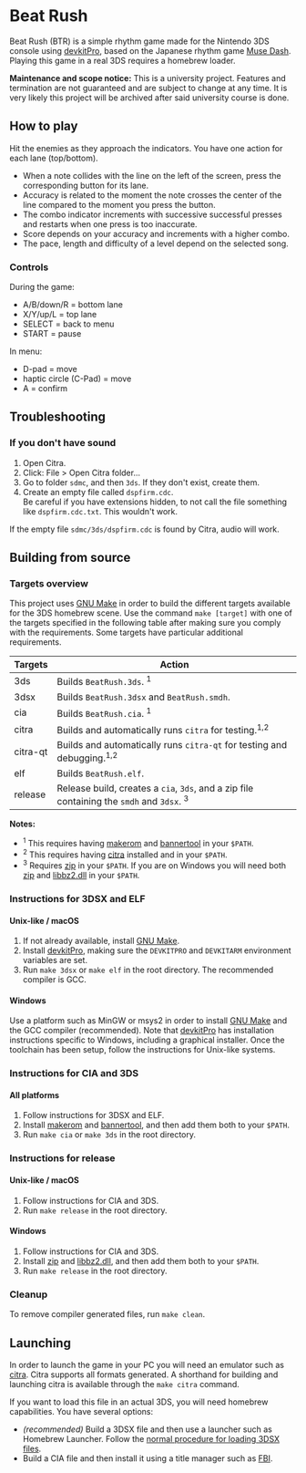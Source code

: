 # Beat Rush
Beat Rush (BTR) is a simple rhythm game made for the Nintendo 3DS console using [devkitPro], based on the Japanese rhythm game [Muse Dash](https://ja.wikipedia.org/wiki/Muse_Dash).
Playing this game in a real 3DS requires a homebrew loader.

**Maintenance and scope notice:**
This is a university project. Features and termination are not guaranteed and are subject to change at any time. 
It is very likely this project will be archived after said university course is done.

## How to play
Hit the enemies as they approach the indicators. You have one action for each lane (top/bottom).

- When a note collides with the line on the left of the screen, press the corresponding button for its lane.
- Accuracy is related to the moment the note crosses the center of the line compared to the moment you press the button.
- The combo indicator increments with successive successful presses and restarts when one press is too inaccurate.
- Score depends on your accuracy and increments with a higher combo.
- The pace, length and difficulty of a level depend on the selected song.

### Controls
During the game:
- A/B/down/R = bottom lane
- X/Y/up/L = top lane
- SELECT = back to menu
- START = pause
    
In menu:
- D-pad = move
- haptic circle (C-Pad) = move
- A = confirm

## Troubleshooting

### If you don't have sound
1. Open Citra.
2. Click: File > Open Citra folder...
3. Go to folder `sdmc`, and then `3ds`. If they don't exist, create them.
4. Create an empty file called `dspfirm.cdc`.    
	Be careful if you have extensions hidden, to not call the file something like `dspfirm.cdc.txt`. This wouldn't work.
    
If the empty file `sdmc/3ds/dspfirm.cdc` is found by Citra, audio will work.

## Building from source
### Targets overview
This project uses [GNU Make] in order to build the different targets available for the 3DS homebrew scene. Use the command `make [target]` with one of the targets specified in the following table after making sure you comply with the requirements. Some targets have particular additional requirements.

| Targets     | Action                                                                                    |
| ------------| ----------------------------------------------------------------------------------------- |
| 3ds         | Builds `BeatRush.3ds`. <sup>1</sup>
| 3dsx        | Builds `BeatRush.3dsx` and `BeatRush.smdh`.
| cia         | Builds `BeatRush.cia`. <sup>1</sup>
| citra       | Builds and automatically runs `citra` for testing.<sup>1,2</sup>
| citra-qt    | Builds and automatically runs `citra-qt` for testing and debugging.<sup>1,2</sup>
| elf         | Builds `BeatRush.elf`.
| release     | Release build, creates a `cia`, `3ds`, and a zip file containing the `smdh` and `3dsx`. <sup>3</sup>

**Notes:** 
* <sup>1</sup> This requires having [makerom] and [bannertool] in your `$PATH`.
* <sup>2</sup> This requires having [citra] installed and in your `$PATH`.
* <sup>3</sup> Requires [zip] in your `$PATH`. If you are on Windows you will need both [zip] and [libbz2.dll] in your `$PATH`.

### Instructions for 3DSX and ELF
#### Unix-like / macOS
1. If not already available, install [GNU Make].
2. Install [devkitPro], making sure the `DEVKITPRO` and `DEVKITARM` environment variables are set.
3. Run `make 3dsx` or `make elf` in the root directory. The recommended compiler is GCC.

#### Windows
Use a platform such as MinGW or msys2 in order to install [GNU Make] and the GCC compiler (recommended). Note that [devkitPro]
has installation instructions specific to Windows, including a graphical installer.
Once the toolchain has been setup, follow the instructions for Unix-like systems.

### Instructions for CIA and 3DS
#### All platforms
1. Follow instructions for 3DSX and ELF.
2. Install [makerom] and [bannertool], and then add them both to your `$PATH`.
3. Run `make cia` or `make 3ds` in the root directory.

### Instructions for release
#### Unix-like / macOS
1. Follow instructions for CIA and 3DS.
2. Run `make release` in the root directory.

#### Windows
1. Follow instructions for CIA and 3DS.
2. Install [zip] and [libbz2.dll], and then add them both to your `$PATH`.
3. Run `make release` in the root directory.


### Cleanup
To remove compiler generated files, run `make clean`.

## Launching
In order to launch the game in your PC you will need an emulator such as [citra]. Citra supports all formats generated. A shorthand for building and launching citra is available through the `make citra` command.

If you want to load this file in an actual 3DS, you will need homebrew capabilities. You have several options:
- *(recommended)* Build a 3DSX file and then use a launcher such as Homebrew Launcher. Follow the [normal procedure for loading 3DSX files](https://www.cfwaifu.com/3ds-install-games-homebrew/).
- Build a CIA file and then install it using a title manager such as [FBI].

[devkitPro]: <https://devkitpro.org/>
[citro2d]: <https://citro2d.devkitpro.org/>
[GNU Make]: <https://www.gnu.org/software/make/>
[citra]: <https://citra-emu.org/download/>
[makerom]: <https://github.com/profi200/Project_CTR>
[bannertool]: <https://github.com/Steveice10/buildtools>
[zip]: <http://downloads.sourceforge.net/gnuwin32/zip-3.0-bin.zip>
[libbz2.dll]: <http://downloads.sourceforge.net/gnuwin32/zip-3.0-dep.zip>
[FBI]: <https://github.com/Steveice10/FBI>

